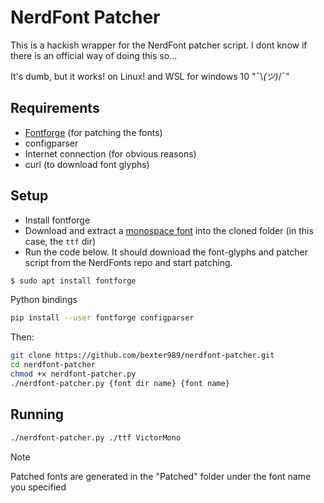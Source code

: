 # NerdFont Patcher

This is a hackish wrapper for the NerdFont patcher script.
I dont know if there is an official way of doing this so...

It's dumb, but it works! on Linux! and WSL for windows 10 "¯\\_(ツ)_/¯"

## Requirements

- [Fontforge](https://fontforge.org/en-US/downloads/) (for patching the fonts)
- configparser
- Internet connection (for obvious reasons)
- curl (to download font glyphs)

## Setup

- Install fontforge
- Download and extract a [monospace font](https://rubjo.github.io/victor-mono/)
  into the cloned folder (in this case, the ```ttf``` dir)
- Run the code below. It should download the font-glyphs
  and patcher script from the NerdFonts repo and start patching.

```bash
$ sudo apt install fontforge
```

Python bindings

```bash
pip install --user fontforge configparser
```

Then:

```bash
git clone https://github.com/bexter989/nerdfont-patcher.git
cd nerdfont-patcher
chmod +x nerdfont-patcher.py
./nerdfont-patcher.py {font dir name} {font name}
```

## Running

```bash
./nerdfont-patcher.py ./ttf VictorMono
```

> [!NOTE]
> Patched fonts are generated in the "Patched" folder under the font name you specified
